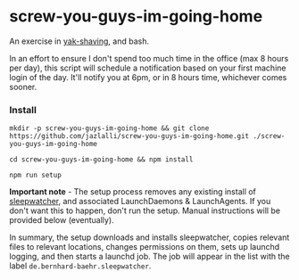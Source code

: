 # screw-you-guys-im-going-home

An exercise in [yak-shaving](http://www.hanselman.com/blog/YakShavingDefinedIllGetThatDoneAsSoonAsIShaveThisYak.aspx), and bash.

In an effort to ensure I don't spend too much time in the office (max 8 hours per day), this script will schedule a notification based on your first machine login of the day. It'll notify you at 6pm, or in 8 hours time, whichever comes sooner.

### Install

`mkdir -p screw-you-guys-im-going-home && git clone https://github.com/jazlalli/screw-you-guys-im-going-home.git ./screw-you-guys-im-going-home`

`cd screw-you-guys-im-going-home && npm install`

`npm run setup`

**Important note** - The setup process removes any existing install of [sleepwatcher](http://www.bernhard-baehr.de/), and associated LaunchDaemons & LaunchAgents. If you don't want this to happen, don't run the setup. Manual instructions will be provided below (eventually).

In summary, the setup downloads and installs sleepwatcher, copies relevant files to relevant locations, changes permissions on them, sets up launchd logging, and then starts a launchd job. The job will appear in the list with the label `de.bernhard-baehr.sleepwatcher`.